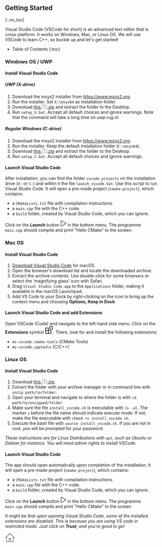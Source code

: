 ## Getting Started
{:.no_toc}

Visual Studio Code (VSCode for short) is an advanced text editor that is cross-platform. 
It works on Windows, Mac, or Linux OS.
We will use VSCode to learn C++, so buckle up and let's get started!

* Table of Contents
{:toc}

### Windows OS / UWP
#### Install Visual Studio Code
##### UWP (X-drive)

1. Download the msys2 installer from https://www.msys2.org. 
2. Run the installer. Set `X:\msys64` as installation folder.
3. Download [this ![zip](img/zip.png) zip](https://github.com/HHildenbrandt/uwp_vscode_setup/archive/refs/heads/master.zip) and extract the folder to the Desktop. 
4. Run `setup_X.bat`. Accept all default choices and ignore warnings. Note that the command will take a long time on *uwp.rug.nl*.

##### Regular Windows (C-drive)

1. Download the msys2 installer from https://www.msys2.org. 
2. Run the installer. Keep the default installation folder (`C:\msys64`).
3. Download [this ![zip](img/zip.png) zip](https://github.com/HHildenbrandt/uwp_vscode_setup/archive/refs/heads/master.zip) and extract the folder to the Desktop. 
4. Run `setup_C.bat`. Accept all default choices and ignore warnings.

#### Launch Visual Studio Code

After installation, you can find the folder `vscode_projects` on the installation drive (`X:` or `C:`) and within it the file `launch_vscode.bat`. 
Use this script to run Visual Studio Code. It will open a pre-made project (`cmake-project`), which contains:
- a `CMakeLists.txt` file with compilation instructions.
- a `main.cpp` file with the C++ code.
- a `build` folder, created by Visual Studio Code, which you can ignore.

Click on the **Launch** button ![launch](img/launch.png) in the bottom menu. The programme `main.cpp` should compile and print "Hello CMake" to the screen.

### Mac OS

#### Install Visual Studio Code

1. [Download Visual Studio Code](https://go.microsoft.com/fwlink/?LinkID=534106) for macOS.
2. Open the browser's download list and locate the downloaded archive.
3. Extract the archive contents. Use double-click for some browsers or select the 'magnifying glass' icon with Safari.
4. Drag `Visual Studio Code.app` to the `Applications` folder, making it available in the macOS Launchpad.
5. Add VS Code to your Dock by right-clicking on the icon to bring up the context menu and choosing **Options, Keep in Dock**.

#### Launch Visual Studio Code and add Extensions
Open VSCode (Code) and navigate to the left-hand side menu. Click on the **Extensions** symbol ![ext](img/extensions.png). There, look for and install the following extensions:
- `ms-vscode.cmake-tools` (CMake Tools)
- `ms-vscode.cpptools` (C/C++)

### Linux OS

#### Install Visual Studio Code

1. Download [this ![zip](img/zip.png) zip](https://github.com/ClaireGuerin/bash-install-vscode/archive/refs/heads/main.zip).
2. Extract the folder with your archive manager or in command line with `unzip path/to/folder`.
3. Open your terminal and navigate to where the folder is with `cd path/to/unzipped/folder`.
4. Make sure the file `install_vscode.sh` is executable with `ls -al`. The marker `x` before the file name should indicate execute mode. If not, make the file executable with `chmod +x install_vscode.sh`. 
5. Execute the bash file with `source install_vscode.sh`. If you are not in root, you will be prompted for your password.

*These instructions are for Linux Distributions with `apt`, such as Ubuntu or Debian for instance. You will need admin rights to install VSCode.*

#### Launch Visual Studio Code

The app should open automatically upon completion of the installation. It will open a pre-made project (`cmake-project`), which contains:
- a `CMakeLists.txt` file with compilation instructions.
- a `main.cpp` file with the C++ code.
- a `build` folder, created by Visual Studio Code, which you can ignore.

Click on the **Launch** button ![launch](img/launch.png) in the bottom menu. The programme `main.cpp` should compile and print "Hello CMake" to the screen.

*It might be that upon opening Visual Studio Code, some of the installed extensions are disabled. This is because you are using VS code in restricted mode. 
Just click on **Trust**, and you're good to go!*

[![Home](/img/home.jpg)](https://rugtres.github.io/programming4biologists/)
